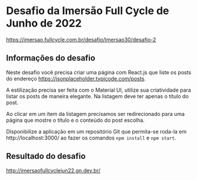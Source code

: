 # Desafio da Imersão Full Cycle de Junho de 2022

https://imersao.fullcycle.com.br/desafio/Imersao30/desafio-2

## Informações do desafio

Neste desafio você precisa criar uma página com React.js que liste os posts do endereço https://jsonplaceholder.typicode.com/posts.

A estilização precisa ser feita com o Material UI, utilize sua criatividade para listar os posts de maneira elegante. Na listagem deve ter apenas o título do post.

Ao clicar em um item da listagem precisamos ser redirecionado para uma página que mostre o título e o conteúdo do post escolha.

Disponibilize a aplicação em um repositório Git que permita-se roda-la em http://localhost:3000/ ao fazer os comandos ```npm install``` e ```npm start```.

## Resultado do desafio

http://imersaofullcyclejun22.gn.dev.br/